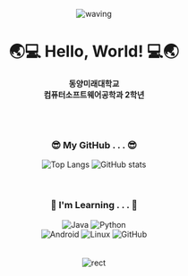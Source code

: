 <div align="center">

![waving](https://capsule-render.vercel.app/api?type=waving&height=150&color=008000)
# 🌏💻 Hello, World! 💻🌏
 **동양미래대학교**   
 **컴퓨터소프트웨어공학과 2학년** 
   
  <br>
  <br>

### 😎 My GitHub . . . 😎
  ![Top Langs](https://github-readme-stats.vercel.app/api/top-langs/?username=alwozmb&theme=vue)
  ![GitHub stats](https://github-readme-stats.vercel.app/api?username=alwozmb&show_icons=true&theme=flag-india)



<br>

### 🐸 I'm Learning . . . 🐸
![Java](https://img.shields.io/badge/java-%23ED8B00.svg?style=for-the-badge&logo=java&logoColor=white)
![Python](https://img.shields.io/badge/python-3670A0?style=for-the-badge&logo=python&logoColor=ffdd54)
<br>
![Android](https://img.shields.io/badge/Android-3DDC84?style=for-the-badge&logo=android&logoColor=white)
![Linux](https://img.shields.io/badge/Linux-FCC624?style=for-the-badge&logo=linux&logoColor=black)
![GitHub](https://img.shields.io/badge/github-%23121011.svg?style=for-the-badge&logo=github&logoColor=white)
<br>
<br>
<br>
![rect](https://capsule-render.vercel.app/api?type=rect&height=35&color=008000)
